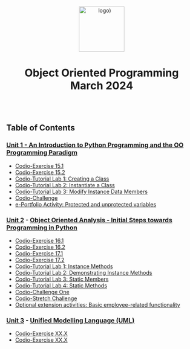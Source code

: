 <br>

<p align="center">
<img src="https://www.i-success.org/wp-content/uploads/2018/09/uoe-logo-1500x544.jpg" alt="logo)" height="120"/>
</p>

<h1 align="center">
Object Oriented Programming<br>March 2024
</h1>
<br>
<br>

## Table of Contents
### [Unit 1 - An Introduction to Python Programming and the OO Programming Paradigm](/Unit01/)
- [Codio-Exercise 15.1](/Unit01/Exercise%2015.1)
- [Codio-Exercise 15.2](/Unit01/Exercise%2015.2)
- [Codio-Tutorial Lab 1: Creating a Class](/Unit01/Tutorial%20Lab%201%3A%20Creating%20a%20Class)
- [Codio-Tutorial Lab 2: Instantiate a Class](/Unit01/Tutorial%20Lab%202%3A%20Instantiate%20a%20Class)
- [Codio-Tutorial Lab 3: Modify Instance Data Members](/Unit01/Tutorial%20Lab%203%3A%20Modify%20Instance%20Data%20Members)
- [Codio-Challenge](/Unit01/Challenge)
- [e-Portfolio Activity: Protected and unprotected variables](/Unit01/Protected%20and%20unprotected%20variables)

### [Unit 2](/Unit02/) - [Object Oriented Analysis - Initial Steps towards Programming in Python](https://www.my-course.co.uk/course/view.php?id=11400&section=9)
- [Codio-Exercise 16.1](/Unit02/Indoor%20Voice)
- [Codio-Exercise 16.2](/Unit02/Playback%20Speed)
- [Codio-Exercise 17.1](/Unit02/Playback%20Speed)
- [Codio-Exercise 17.2](/Unit02/Playback%20Speed)
- [Codio-Tutorial Lab 1: Instance Methods](/Unit02/Tutorial%20Lab%201%3A%20Creating%20a%20Class)
- [Codio-Tutorial Lab 2: Demonstrating Instance Methods](/Unit02/Tutorial%20Lab%201%3A%20Creating%20a%20Class)
- [Codio-Tutorial Lab 3: Static Members](/Unit02/Tutorial%20Lab%201%3A%20Creating%20a%20Class)
- [Codio-Tutorial Lab 4: Static Methods](/Unit02/Tutorial%20Lab%201%3A%20Creating%20a%20Class)
- [Codio-Challenge One](/Unit02/Challenge)
- [Codio-Stretch Challenge](/Unit02/Challenge)
- [Optional extension activities: Basic employee-related functionality](/Unit02/Protected%20and%20unprotected%20variables)

### [Unit 3](/Unit03/) - [Unified Modelling Language (UML)](https://www.my-course.co.uk/course/view.php?id=11400&section=10)
- [Codio-Exercise XX.X](/Unit03/Indoor%20Voice)
- [Codio-Exercise XX.X](/Unit03/Playback%20Speed)

